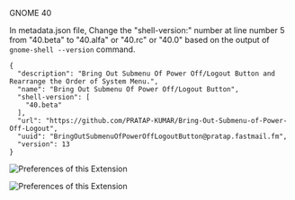 GNOME 40

In metadata.json file, Change the "shell-version:" number at line number 5 from "40.beta" to "40.alfa" or "40.rc" or "40.0" based on the output of `gnome-shell --version` command.
````
{
  "description": "Bring Out Submenu Of Power Off/Logout Button and Rearrange the Order of System Menu.",
  "name": "Bring Out Submenu Of Power Off/Logout Button",
  "shell-version": [
    "40.beta"
  ],
  "url": "https://github.com/PRATAP-KUMAR/Bring-Out-Submenu-of-Power-Off-Logout",
  "uuid": "BringOutSubmenuOfPowerOffLogoutButton@pratap.fastmail.fm",
  "version": 13
}
````

![Preferences of this Extension](https://i.stack.imgur.com/SzoR2.png)

![Preferences of this Extension](https://i.stack.imgur.com/aIjkc.png)

